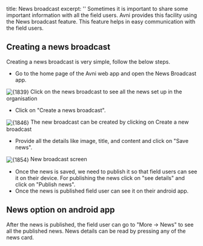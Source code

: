 title: News broadcast
excerpt: ''
Sometimes it is important to share some important information with all the field users. Avni provides this facility using the News broadcast feature. This feature helps in easy communication with the field users.

## Creating a news broadcast

Creating a news broadcast is very simple, follow the below steps.

* Go to the home page of the Avni web app and open the News Broadcast app.

<Image title="News Broadcast.png" alt={1839} align="center" src="https://files.readme.io/2623e59-News_Broadcast.png">
  Click on the news broadcast to see all the news set up in the organisation
</Image>

* Click on "Create a news broadcast".

<Image title="Create News.png" alt={1846} align="center" src="https://files.readme.io/e42cb0c-Create_News.png">
  The new broadcast can be created by clicking on Create a new broadcast
</Image>

* Provide all the details like image, title, and content and click on "Save news".

<Image title="new news.png" alt={1854} align="center" src="https://files.readme.io/e79d8b2-new_news.png">
  New broadcast screen
</Image>

* Once the news is saved, we need to publish it so that field users can see it on their device. For publishing the news click on "see details" and click on "Publish news".
* Once the news is published field user can see it on their android app.

## News option on android app

After the news is published, the field user can go to "More -> News" to see all the published news. News details can be read by pressing any of the news card.
